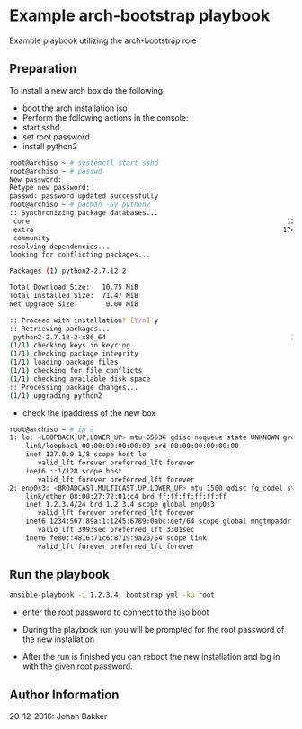 
Example arch-bootstrap playbook
=========

Example playbook utilizing the arch-bootstrap role 




Preparation
------------
To install a new arch box do the following:

- boot the arch installation iso
- Perform the following actions in the console:
 - start sshd
 - set root password
 - install python2
```bash
root@archiso ~ # systemctl start sshd
root@archiso ~ # passwd 
New password: 
Retype new password: 
passwd: password updated successfully
root@archiso ~ # pacman -Sy python2
:: Synchronizing package databases...
 core                                                                122.8 KiB  1949K/s 00:00 [######################################################] 100%
 extra                                                              1746.3 KiB  4.70M/s 00:00 [######################################################] 100%
 community                                                             3.7 MiB  2.89M/s 00:01 [######################################################] 100%
resolving dependencies...
looking for conflicting packages...

Packages (1) python2-2.7.12-2

Total Download Size:   10.75 MiB
Total Installed Size:  71.47 MiB
Net Upgrade Size:       0.00 MiB

:: Proceed with installation? [Y/n] y
:: Retrieving packages...
 python2-2.7.12-2-x86_64                                              10.8 MiB  3.07M/s 00:04 [######################################################] 100%
(1/1) checking keys in keyring                                                                [######################################################] 100%
(1/1) checking package integrity                                                              [######################################################] 100%
(1/1) loading package files                                                                   [######################################################] 100%
(1/1) checking for file conflicts                                                             [######################################################] 100%
(1/1) checking available disk space                                                           [######################################################] 100%
:: Processing package changes...
(1/1) upgrading python2                                                                       [######################################################] 100%
```
- check the ipaddress of the new box

```bash
root@archiso ~ # ip a
1: lo: <LOOPBACK,UP,LOWER_UP> mtu 65536 qdisc noqueue state UNKNOWN group default qlen 1
    link/loopback 00:00:00:00:00:00 brd 00:00:00:00:00:00
    inet 127.0.0.1/8 scope host lo
       valid_lft forever preferred_lft forever
    inet6 ::1/128 scope host 
       valid_lft forever preferred_lft forever
2: enp0s3: <BROADCAST,MULTICAST,UP,LOWER_UP> mtu 1500 qdisc fq_codel state UP group default qlen 1000
    link/ether 08:00:27:72:01:c4 brd ff:ff:ff:ff:ff:ff
    inet 1.2.3.4/24 brd 1.2.3.4 scope global enp0s3
       valid_lft forever preferred_lft forever
    inet6 1234:567:89a:1:1245:6789:0abc:def/64 scope global mngtmpaddr noprefixroute dynamic 
       valid_lft 3993sec preferred_lft 3301sec
    inet6 fe80::4816:71c6:8719:9a20/64 scope link 
       valid_lft forever preferred_lft forever
```


Run the playbook
------------
```bash
ansible-playbook -i 1.2.3.4, bootstrap.yml -ku root
```
- enter the root password to connect to the iso boot

- During the playbook run you will be prompted for the root password of the new installation

- After the run  is finished you can reboot the new installation and log in with the given root password.


Author Information
------------------
20-12-2016: Johan Bakker
